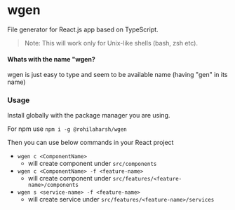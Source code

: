 # wgen

File generator for React.js app based on TypeScript.

> Note: This will work only for Unix-like shells (bash, zsh etc).

#### Whats with the name "wgen?

wgen is just easy to type and seem to be available name (having "gen" in its name)

### Usage

Install globally with the package manager you are using.

For npm use
`npm i -g @rohilaharsh/wgen`

Then you can use below commands in your React project

- `wgen c <ComponentName>`
  - will create component under `src/components`
- `wgen c <ComponentName> -f <feature-name>`
  - will create component under `src/features/<feature-name>/components`
- `wgen s <service-name> -f <feature-name>`
  - will create service under `src/features/<feature-name>/services`
